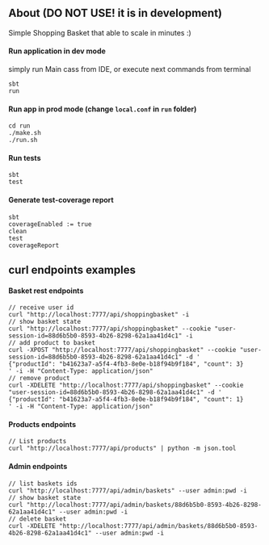 ## About (DO NOT USE! it is in development)
Simple Shopping Basket that able to scale in minutes :)

#### Run application in dev mode
simply run Main cass from IDE, or execute next commands from terminal
```
sbt
run
```

#### Run app in prod mode (change `local.conf` in `run` folder)
```
cd run
./make.sh
./run.sh
```

#### Run tests
```
sbt
test
```

#### Generate test-coverage report
```
sbt
coverageEnabled := true
clean
test
coverageReport
```

## curl endpoints examples
#### Basket rest endpoints
```
// receive user id
curl "http://localhost:7777/api/shoppingbasket" -i
// show basket state
curl "http://localhost:7777/api/shoppingbasket" --cookie "user-session-id=88d6b5b0-8593-4b26-8298-62a1aa41d4c1" -i
// add product to basket
curl -XPOST "http://localhost:7777/api/shoppingbasket" --cookie "user-session-id=88d6b5b0-8593-4b26-8298-62a1aa41d4c1" -d '
{"productId": "b41623a7-a5f4-4fb3-8e0e-b18f94b9f184", "count": 3}
' -i -H "Content-Type: application/json"
// remove product
curl -XDELETE "http://localhost:7777/api/shoppingbasket" --cookie "user-session-id=88d6b5b0-8593-4b26-8298-62a1aa41d4c1" -d '
{"productId": "b41623a7-a5f4-4fb3-8e0e-b18f94b9f184", "count": 1}
' -i -H "Content-Type: application/json"
```


#### Products endpoints
```
// List products
curl "http://localhost:7777/api/products" | python -m json.tool
```

#### Admin endpoints
```
// list baskets ids
curl "http://localhost:7777/api/admin/baskets" --user admin:pwd -i
// show basket state
curl "http://localhost:7777/api/admin/baskets/88d6b5b0-8593-4b26-8298-62a1aa41d4c1" --user admin:pwd -i
// delete basket
curl -XDELETE "http://localhost:7777/api/admin/baskets/88d6b5b0-8593-4b26-8298-62a1aa41d4c1" --user admin:pwd -i
```